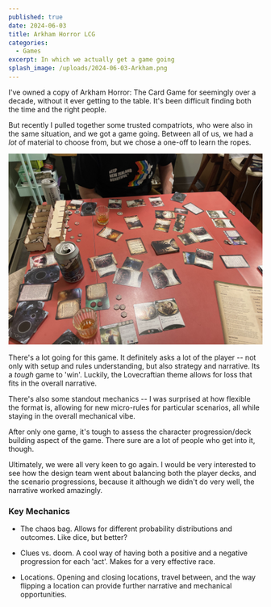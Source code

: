 ```yaml
---
published: true
date: 2024-06-03
title: Arkham Horror LCG
categories:
  - Games
excerpt: In which we actually get a game going
splash_image: /uploads/2024-06-03-Arkham.png
---
```

I've owned a copy of Arkham Horror: The Card Game for seemingly over a decade, without it ever getting to the table. It's been difficult finding both the time and the right people.

But recently I pulled together some trusted compatriots, who were also in the same situation, and we got a game going. Between all of us, we had a _lot_ of material to choose from, but we chose a one-off to learn the ropes.

![](/uploads/2024-06-03-arkham2.jpg)

There's a lot going for this game. It definitely asks a lot of the player -- not only with setup and rules understanding, but also strategy and narrative. Its a _tough_ game to 'win'. Luckily, the Lovecraftian theme allows for loss that fits in the overall narrative.

There's also some standout mechanics -- I was surprised at how flexible the format is, allowing for new micro-rules for particular scenarios, all while staying in the overall mechanical vibe.

After only one game, it's tough to assess the character progression/deck building aspect of the game. There sure are a lot of people who get into it, though.

Ultimately, we were all very keen to go again. I would be very interested to see how the design team went about balancing both the player decks, and the scenario progressions, because it although we didn't do very well, the narrative worked amazingly.

### Key Mechanics

*   The chaos bag. Allows for different probability distributions and outcomes. Like dice, but better?
    
*   Clues vs. doom. A cool way of having both a positive and a negative progression for each 'act'. Makes for a very effective race.
    
*   Locations. Opening and closing locations, travel between, and the way flipping a location can provide further narrative and mechanical opportunities.